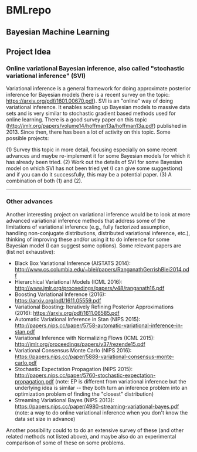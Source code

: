 # BMLrepo

## Bayesian Machine Learning 

## Project Idea

### Online variational Bayesian inference, also called "stochastic variational inference" (SVI)

Variational inference is a general framework for doing approximate posterior inference for Bayesian models (here is a recent survey on the topic: https://arxiv.org/pdf/1601.00670.pdf). SVI is an "online" way of doing variational inference. It enables scaling up Bayesian models to massive data sets and is very similar to stochastic gradient based methods used for online learning. There is a good survey paper on this topic (http://jmlr.org/papers/volume14/hoffman13a/hoffman13a.pdf) published in 2013. Since then, there has been a lot of activity on this topic. Some possible projects:

(1) Survey this topic in more detail, focusing especially on some recent advances and maybe re-implement it for some Bayesian models for which it has already been tried.
(2) Work out the details of SVI for some Bayesian model on which SVI has not been tried yet (I can give some suggestions) and if you can do it successfully, this may be a potential paper.
(3) A combination of both (1) and (2).

---

### Other advances

Another interesting project on variational inference would be to look at more advanced variational inference methods that address some of the limitations of variational inference (e.g., fully factorized assumption, handling non-conjugate distributions, distributed variational inference, etc.), thinking of improving these and/or using it to do inference for some Bayesian model (I can suggest some options). Some relevant papers are (list not exhaustive): 

- Black Box Variational Inference (AISTATS 2014): http://www.cs.columbia.edu/~blei/papers/RanganathGerrishBlei2014.pdf 
- Hierarchical Variational Models (ICML 2016): http://www.jmlr.org/proceedings/papers/v48/ranganath16.pdf 
- Boosting Variational Inference (2016): https://arxiv.org/pdf/1611.05559.pdf 
- Variational Boosting: Iteratively Refining Posterior Approximations (2016): https://arxiv.org/pdf/1611.06585.pdf 
- Automatic Variational Inference in Stan (NIPS 2015): http://papers.nips.cc/paper/5758-automatic-variational-inference-in-stan.pdf 
- Variational Inference with Normalizing Flows (ICML 2015): http://jmlr.org/proceedings/papers/v37/rezende15.pdf 
- Variational Consensus Monte Carlo (NIPS 2016): https://papers.nips.cc/paper/5888-variational-consensus-monte-carlo.pdf 
- Stochastic Expectation Propagation (NIPS 2015): http://papers.nips.cc/paper/5760-stochastic-expectation-propagation.pdf (note: EP is different from variational inference but the underlying idea is similar -- they both turn an inference problem into an optimization problem of finding the "closest" distribution)
- Streaming Variational Bayes (NIPS 2013): https://papers.nips.cc/paper/4980-streaming-variational-bayes.pdf (note: a way to do online variational inference when you don't know the data set size in advance)

Another possibility could to to do an extensive survey of these (and other related methods not listed above), and maybe also do an experimental comparison of some of these on some problems.
